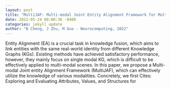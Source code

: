 ```yaml
--- 
layout: post 
title: "MultiJAF: Multi-modal Joint Entity Alignment Framework for Multi-modal Knowledge Graph" 
date: 2022-05-24 00:00:36 -0400 
categories: jekyll update 
author: "B Cheng, J Zhu, M Guo - Neurocomputing, 2022" 
--- 
```

Entity Alignment (EA) is a crucial task in knowledge fusion, which aims to link entities with the same real-world identity from different Knowledge Graphs (KGs). Existing methods have achieved satisfactory performance, however, they mainly focus on single modal KG, which is difficult to be effectively applied to multi-modal scenes. In this paper, we propose a Multi-modal Joint entity Alignment Framework (MultiJAF), which can effectively utilize the knowledge of various modalities. Concretely, we first Cites: Exploring and Evaluating Attributes, Values, and Structures for